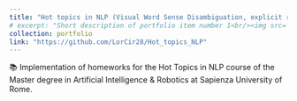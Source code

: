 ```yaml
---
title: "Hot topics in NLP (Visual Word Sense Disambiguation, explicit representation, keyword selection, sentence similarity)"
# excerpt: "Short description of portfolio item number 1<br/><img src='/images/500x300.png'>"
collection: portfolio
link: "https://github.com/LorCir28/Hot_topics_NLP"
---
```


📚 Implementation of homeworks for the Hot Topics in NLP course of the Master degree in Artificial Intelligence & Robotics at Sapienza University of Rome.